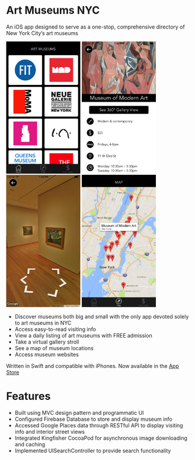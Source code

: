 # Art Museums NYC
An iOS app designed to serve as a one-stop, comprehensive directory of New York City’s art museums 

<img
 src="https://github.com/jacqschweiger/artNYC/blob/master/homeScreenshot.png" width = "200"> <img
 src="https://github.com/jacqschweiger/artNYC/blob/master/detailScreenshot.png" width = "200"> <img
 src="https://github.com/jacqschweiger/artNYC/blob/master/galleryScreenshot.png" width = "200"> <img
 src="https://github.com/jacqschweiger/artNYC/blob/master/mapScreenshot.png" width = "200"> 


* Discover museums both big and small with the only app devoted solely to art museums in NYC
* Access easy-to-read visiting info
* View a daily listing of art museums with FREE admission 
* Take a virtual gallery stroll
* See a map of museum locations
* Access museum websites

Written in Swift and compatible with iPhones. Now available in the [App Store](https://itunes.apple.com/us/app/art-museums-nyc/id1215413645?ls=1&mt=8)

# Features
* Built using MVC design pattern and programmatic UI 
* Configured Firebase Database to store and display museum info
* Accessed Google Places data through RESTful API to display visiting info and interior street views
* Integrated Kingfisher CocoaPod for asynchronous image downloading and caching
* Implemented UISearchController to provide search functionality 
